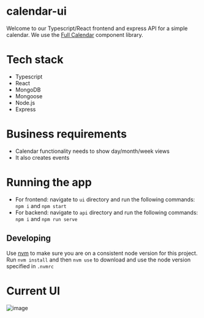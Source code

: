 # calendar-ui

Welcome to our Typescript/React frontend and express API for a simple calendar. We use the [Full Calendar](https://fullcalendar.io/) component library.

# Tech stack

- Typescript
- React
- MongoDB
- Mongoose
- Node.js
- Express

# Business requirements

- Calendar functionality needs to show day/month/week views
- It also creates events

# Running the app
- For frontend: navigate to `ui` directory and run the following commands: `npm i` and `npm start`
- For backend: navigate to `api` directory and run the following commands: `npm i` and `npm run serve`

## Developing

Use [nvm](https://github.com/nvm-sh/nvm) to make sure you are on a consistent node version for this project.
Run `nvm install` and then `nvm use` to download and use the node version specified in `.nvmrc`

# Current UI

![image](https://user-images.githubusercontent.com/50315144/202090844-95e24745-55b9-41bc-ab1a-6c67f58b4a18.png)
